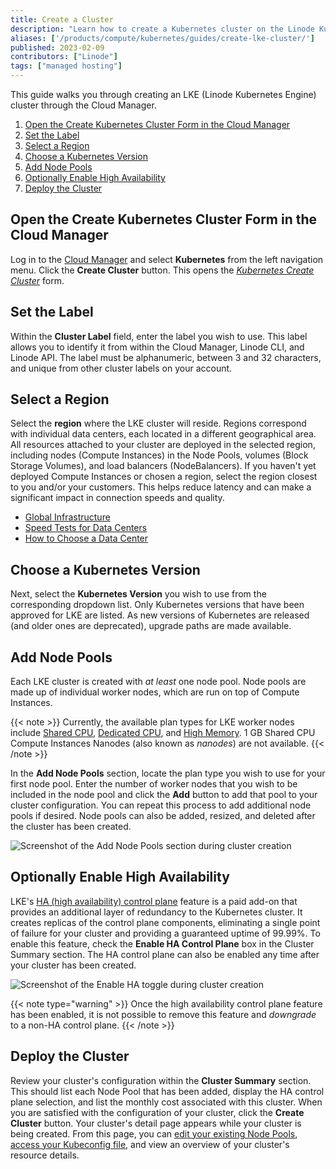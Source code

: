 ```yaml
---
title: Create a Cluster
description: "Learn how to create a Kubernetes cluster on the Linode Kubernetes Engine (LKE)."
aliases: ['/products/compute/kubernetes/guides/create-lke-cluster/']
published: 2023-02-09
contributors: ["Linode"]
tags: ["managed hosting"]
---
```


This guide walks you through creating an LKE (Linode Kubernetes Engine) cluster through the Cloud Manager.

1. [Open the Create Kubernetes Cluster Form in the Cloud Manager](#open-the-create-kubernetes-cluster-form-in-the-cloud-manager)
1. [Set the Label](#set-the-label)
1. [Select a Region](#select-a-region)
1. [Choose a Kubernetes Version](#choose-a-kubernetes-version)
1. [Add Node Pools](#add-node-pools)
1. [Optionally Enable High Availability](#optionally-enable-high-availability)
1. [Deploy the Cluster](#deploy-the-cluster)

## Open the Create Kubernetes Cluster Form in the Cloud Manager

Log in to the [Cloud Manager](https://cloud.linode.com/) and select **Kubernetes** from the left navigation menu. Click the **Create Cluster** button. This opens the *[Kubernetes Create Cluster](https://cloud.linode.com/kubernetes/create)* form.

## Set the Label

Within the **Cluster Label** field, enter the label you wish to use. This label allows you to identify it from within the Cloud Manager, Linode CLI, and Linode API. The label must be alphanumeric, between 3 and 32 characters, and unique from other cluster labels on your account.

## Select a Region

Select the **region** where the LKE cluster will reside. Regions correspond with individual data centers, each located in a different geographical area. All resources attached to your cluster are deployed in the selected region, including nodes (Compute Instances) in the Node Pools, volumes (Block Storage Volumes), and load balancers (NodeBalancers). If you haven't yet deployed Compute Instances or chosen a region, select the region closest to you and/or your customers. This helps reduce latency and can make a significant impact in connection speeds and quality.

- [Global Infrastructure](https://www.linode.com/global-infrastructure/)
- [Speed Tests for Data Centers](https://www.linode.com/speed-test/)
- [How to Choose a Data Center](/docs/products/platform/get-started/guides/choose-a-data-center/)

## Choose a Kubernetes Version

Next, select the **Kubernetes Version** you wish to use from the corresponding dropdown list. Only Kubernetes versions that have been approved for LKE are listed. As new versions of Kubernetes are released (and older ones are deprecated), upgrade paths are made available.

## Add Node Pools

Each LKE cluster is created with *at least* one node pool. Node pools are made up of individual worker nodes, which are run on top of Compute Instances.

{{< note >}}
Currently, the available plan types for LKE worker nodes include [Shared CPU](/docs/products/compute/compute-instances/plans/choosing-a-plan/#shared-cpu-instances), [Dedicated CPU](/docs/products/compute/compute-instances/plans/choosing-a-plan/#dedicated-cpu-instances), and [High Memory](/docs/products/compute/compute-instances/plans/choosing-a-plan/#high-memory-instances). 1 GB Shared CPU Compute Instances Nanodes (also known as *nanodes*) are not available.
{{< /note >}}

In the **Add Node Pools** section, locate the plan type you wish to use for your first node pool. Enter the number of worker nodes that you wish to be included in the node pool and click the **Add** button to add that pool to your cluster configuration. You can repeat this process to add additional node pools if desired. Node pools can also be added, resized, and deleted after the cluster has been created.

![Screenshot of the Add Node Pools section during cluster creation](create-cluster-add-node-pools.png)

## Optionally Enable High Availability

LKE's [HA (high availability) control plane](/docs/products/compute/kubernetes/guides/high-availability-control-plane/) feature is a paid add-on that provides an additional layer of redundancy to the Kubernetes cluster. It creates replicas of the control plane components, eliminating a single point of failure for your cluster and providing a guaranteed uptime of 99.99%. To enable this feature, check the **Enable HA Control Plane** box in the Cluster Summary section. The HA control plane can also be enabled any time after your cluster has been created.

![Screenshot of the Enable HA toggle during cluster creation](create-cluster-enable-ha.png)

{{< note type="warning" >}}
Once the high availability control plane feature has been enabled, it is not possible to remove this feature and *downgrade* to a non-HA control plane.
{{< /note >}}

## Deploy the Cluster

Review your cluster's configuration within the **Cluster Summary** section. This should list each Node Pool that has been added, display the HA control plane selection, and list the monthly cost associated with this cluster. When you are satisfied with the configuration of your cluster, click the **Create Cluster** button. Your cluster's detail page appears while your cluster is being created. From this page, you can [edit your existing Node Pools](/docs/products/compute/kubernetes/guides/manage-node-pools/), [access your Kubeconfig file](/docs/products/compute/kubernetes/guides/kubectl/), and view an overview of your cluster's resource details.